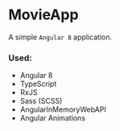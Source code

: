 # MovieApp  

A simple `Angular 8` application.

### Used:
- Angular 8
- TypeScript
- RxJS
- Sass (SCSS)
- AngularInMemoryWebAPI
- Angular Animations
 
